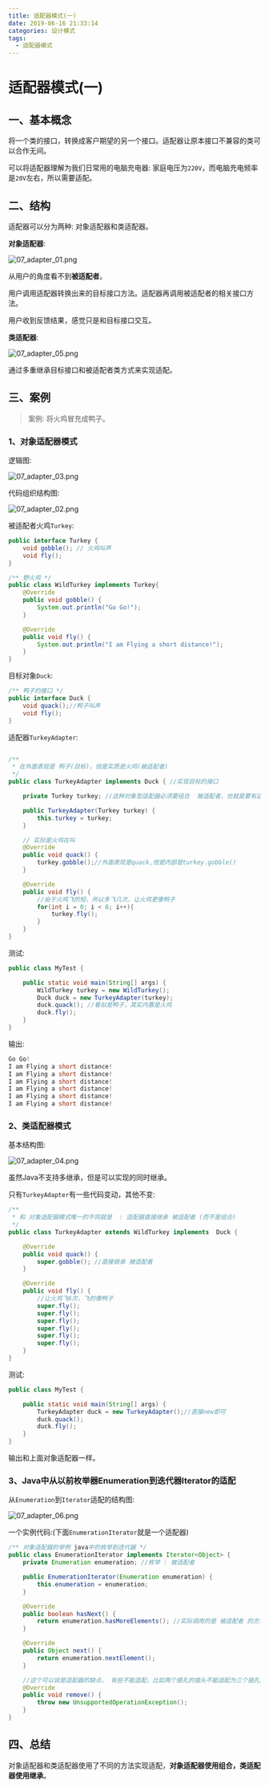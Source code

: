 ```yaml
---
title: 适配器模式(一)
date: 2019-06-16 21:33:14
categories: 设计模式
tags:
  - 适配器模式
---
```

# 适配器模式(一)


## 一、基本概念

将一个类的接口，转换成客户期望的另一个接口。适配器让原本接口不兼容的类可以合作无间。

可以将适配器理解为我们日常用的电脑充电器: 家庭电压为`220V`，而电脑充电频率是`20V`左右，所以需要适配。

## 二、结构

适配器可以分为两种: 对象适配器和类适配器。

**对象适配器**:

![07_adapter_01.png](http://psxfdx6gr.bkt.clouddn.com/07_adapter_01.png)

从用户的角度看不到**被适配者**。

用户调用适配器转换出来的目标接口方法。适配器再调用被适配者的相关接口方法。

用户收到反馈结果，感觉只是和目标接口交互。

**类适配器**:

![07_adapter_05.png](http://psxfdx6gr.bkt.clouddn.com/07_adapter_05.png)

通过多重继承目标接口和被适配者类方式来实现适配。

## 三、案例

> 案例: 将火鸡冒充成鸭子。

### 1、对象适配器模式

逻辑图:

![07_adapter_03.png](http://psxfdx6gr.bkt.clouddn.com/07_adapter_03.png)

代码组织结构图:

![07_adapter_02.png](http://psxfdx6gr.bkt.clouddn.com/07_adapter_02.png)

被适配者火鸡`Turkey`:

```java
public interface Turkey {
    void gobble(); // 火鸡叫声
    void fly();
}
```

```java
/** 野火鸡 */
public class WildTurkey implements Turkey{
    @Override
    public void gobble() {
        System.out.println("Go Go!");
    }

    @Override
    public void fly() {
        System.out.println("I am Flying a short distance!");
    }
}
```

目标对象`Duck`:

```java
/** 鸭子的接口 */
public interface Duck {
    void quack();//鸭子叫声
    void fly();
}
```

适配器`TurkeyAdapter`:

```java

/**
 * 在外面表现是 鸭子(目标)，但是实质是火鸡(被适配者)
 */
public class TurkeyAdapter implements Duck { //实现目标的接口

    private Turkey turkey; //这种对象型适配器必须要组合  被适配者，也就是要有适配者的引用

    public TurkeyAdapter(Turkey turkey) {
        this.turkey = turkey;
    }

    // 实际是火鸡在叫
    @Override
    public void quack() {
        turkey.gobble();//外面表现是quack,但是内部是turkey.gobble()
    }

    @Override
    public void fly() {
        //由于火鸡飞的短，所以多飞几次，让火鸡更像鸭子
        for(int i = 0; i < 6; i++){
            turkey.fly();
        }
    }
}
```

测试:

```java
public class MyTest {

    public static void main(String[] args) {
        WildTurkey turkey = new WildTurkey();
        Duck duck = new TurkeyAdapter(turkey);
        duck.quack(); //看似是鸭子，其实内置是火鸡
        duck.fly();
    }
}
```

输出:

```java
Go Go!
I am Flying a short distance!
I am Flying a short distance!
I am Flying a short distance!
I am Flying a short distance!
I am Flying a short distance!
I am Flying a short distance!
```

### 2、类适配器模式

基本结构图:

![07_adapter_04.png](http://psxfdx6gr.bkt.clouddn.com/07_adapter_04.png)

虽然Java不支持多继承，但是可以实现的同时继承。

只有`TurkeyAdapter`有一些代码变动，其他不变:

```java
/**
 * 和 对象适配器模式唯一的不同就是  : 适配器直接继承 被适配者 (而不是组合)
 */
public class TurkeyAdapter extends WildTurkey implements  Duck {

    @Override
    public void quack() {
        super.gobble(); //直接继承 被适配者
    }

    @Override
    public void fly() {
        //让火鸡飞6次，飞的像鸭子
        super.fly();
        super.fly();
        super.fly();
        super.fly();
        super.fly();
        super.fly();
    }
}
```

测试:

```java
public class MyTest {

    public static void main(String[] args) {
        TurkeyAdapter duck = new TurkeyAdapter();//直接new即可
        duck.quack();
        duck.fly();
    }
}

```

输出和上面对象适配器一样。

### 3、Java中从以前枚举器Enumeration到迭代器Iterator的适配

从`Enumeration`到`Iterator`适配的结构图:

![07_adapter_06.png](http://psxfdx6gr.bkt.clouddn.com/07_adapter_06.png)

一个实例代码:(下面`EnumerationIterator`就是一个适配器)

```java
/** 对象适配器的举例 java中的枚举到迭代器 */
public class EnumerationIterator implements Iterator<Object> {
    private Enumeration enumeration; //枚举 : 被适配者

    public EnumerationIterator(Enumeration enumeration) {
        this.enumeration = enumeration;
    }

    @Override
    public boolean hasNext() {
        return enumeration.hasMoreElements(); //实际调用的是 被适配者 的方法
    }

    @Override
    public Object next() {
        return enumeration.nextElement();
    }

    //这个可以说是适配器的缺点， 有些不能适配，比如两个插孔的插头不能适配为三个插孔的插头
    @Override
    public void remove() {
        throw new UnsupportedOperationException();
    }
}
```

## 四、总结

对象适配器和类适配器使用了不同的方法实现适配，**对象适配器使用组合，类适配器使用继承**。